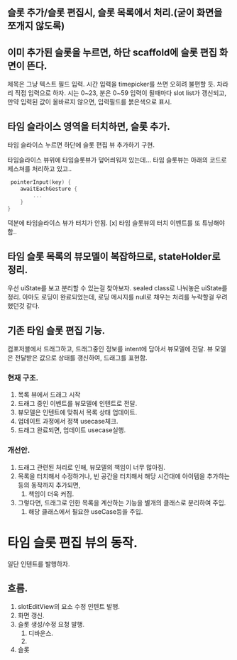 ## 슬롯 추가/슬롯 편집시, 슬롯 목록에서 처리.(굳이 화면을 쪼개지 않도록)

## 이미 추가된 슬롯을 누르면, 하단 scaffold에 슬롯 편집 화면이 뜬다.
제목은 그냥 텍스트 필드 입력.
시간 입력을 timepicker를 쓰면 오히려 불편할 듯.
차라리 직접 입력으로 하자.
시는 0~23, 분은 0~59
입력이 될때마다 slot list가 갱신되고,
만약 입력된 값이 올바르지 않으면, 입력필드를 붉은색으로 표시.

## 타임 슬라이스 영역을 터치하면, 슬롯 추가.
타임 슬라이스 누르면 하단에 슬롯 편집 뷰 추가하기 구현.

타임슬라이스 뷰위에 타임슬롯뷰가 덮어씌워져 있는데...
타임 슬롯뷰는 아래의 코드로 제스쳐를 처리하고 있고..
```kotlin
 pointerInput(key) {
    awaitEachGesture {
        ...
    }
}
```
덕분에 타임슬라이스 뷰가 터치가 안됨.
[x] 타임 슬롯뷰의 터치 이벤트를 또 튜닝해야함..



## 타임 슬롯 목록의 뷰모델이 복잡하므로, stateHolder로 정리.
우선 uiState를 보고 분리할 수 있는걸 찾아보자.
sealed class로 나눠놓은 uiState를 정리.
아마도 로딩이 완료되었는데, 로딩 메시지를 null로 채우는 처리를 누락할걸 우려했던것 같다.

## 기존 타임 슬롯 편집 기능.
컴포저블에서 드래그하고,
드래그중인 정보를 intent에 담아서 뷰모델에 전달.
뷰 모델은 전달받은 값으로 상태를 갱신하여, 드래그를 표현함.

### 현재 구조.
1. 목록 뷰에서 드래그 시작
2. 드래그 중인 이벤트를 뷰모델에 인텐트로 전달.
3. 뷰모델은 인텐트에 맞춰서 목록 상태 업데이트.
4. 업데이트 과정에서 정책 usecase체크.
5. 드래그 완료되면, 업데이트 usecase실행.

### 개선안.
1. 드래그 관련된 처리로 인해, 뷰모델의 책임이 너무 많아짐.
2. 목록을 터치해서 수정하거나, 빈 공간을 터치해서 해당 시간대에 아이템을 추가하는 등의 동작까지 추가되면, 
   1. 책임이 더욱 커짐.
3. 그렇다면, 드래그로 인한 목록을 계산하는 기능을 별개의 클래스로 분리하여 주입.
   1. 해당 클래스에서 필요한 useCase등을 주입.

# 타임 슬롯 편집 뷰의 동작.
일단 인텐트를 발행하자.

## 흐름.

1. slotEditView의 요소 수정 인텐트 발행.
2. 화면 갱신.
3. 슬롯 생성/수정 요청 발행.
   1. 디바운스.
   2. 
4. 슬롯 
